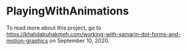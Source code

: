 # PlayingWithAnimations

To read more about this project, go to https://khalidabuhakmeh.com/working-with-xamarin-dot-forms-and-motion-graphics on September 10, 2020.
